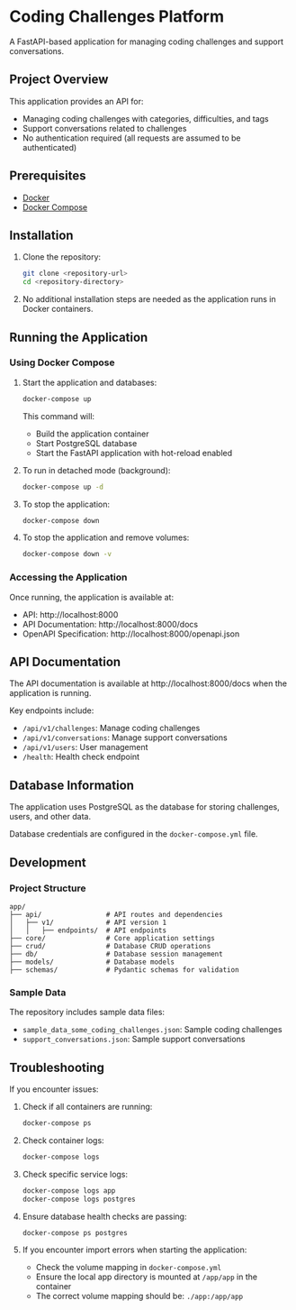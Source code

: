 # Coding Challenges Platform

A FastAPI-based application for managing coding challenges and support conversations.

## Project Overview

This application provides an API for:
- Managing coding challenges with categories, difficulties, and tags
- Support conversations related to challenges
- No authentication required (all requests are assumed to be authenticated)

## Prerequisites

- [Docker](https://docs.docker.com/get-docker/)
- [Docker Compose](https://docs.docker.com/compose/install/)

## Installation

1. Clone the repository:
   ```bash
   git clone <repository-url>
   cd <repository-directory>
   ```

2. No additional installation steps are needed as the application runs in Docker containers.

## Running the Application

### Using Docker Compose

1. Start the application and databases:
   ```bash
   docker-compose up
   ```

   This command will:
   - Build the application container
   - Start PostgreSQL database
   - Start the FastAPI application with hot-reload enabled

2. To run in detached mode (background):
   ```bash
   docker-compose up -d
   ```

3. To stop the application:
   ```bash
   docker-compose down
   ```

4. To stop the application and remove volumes:
   ```bash
   docker-compose down -v
   ```

### Accessing the Application

Once running, the application is available at:
- API: http://localhost:8000
- API Documentation: http://localhost:8000/docs
- OpenAPI Specification: http://localhost:8000/openapi.json

## API Documentation

The API documentation is available at http://localhost:8000/docs when the application is running.

Key endpoints include:
- `/api/v1/challenges`: Manage coding challenges
- `/api/v1/conversations`: Manage support conversations
- `/api/v1/users`: User management
- `/health`: Health check endpoint

## Database Information

The application uses PostgreSQL as the database for storing challenges, users, and other data.

Database credentials are configured in the `docker-compose.yml` file.

## Development

### Project Structure

```
app/
├── api/                # API routes and dependencies
│   ├── v1/             # API version 1
│   │   ├── endpoints/  # API endpoints
├── core/               # Core application settings
├── crud/               # Database CRUD operations
├── db/                 # Database session management
├── models/             # Database models
├── schemas/            # Pydantic schemas for validation
```

### Sample Data

The repository includes sample data files:
- `sample_data_some_coding_challenges.json`: Sample coding challenges
- `support_conversations.json`: Sample support conversations

## Troubleshooting

If you encounter issues:

1. Check if all containers are running:
   ```bash
   docker-compose ps
   ```

2. Check container logs:
   ```bash
   docker-compose logs
   ```

3. Check specific service logs:
   ```bash
   docker-compose logs app
   docker-compose logs postgres
   ```

4. Ensure database health checks are passing:
   ```bash
   docker-compose ps postgres
   ```

5. If you encounter import errors when starting the application:
   - Check the volume mapping in `docker-compose.yml`
   - Ensure the local app directory is mounted at `/app/app` in the container
   - The correct volume mapping should be: `./app:/app/app`